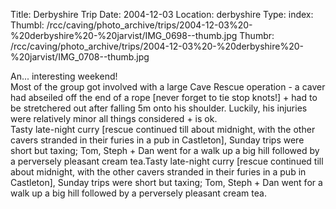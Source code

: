 Title: Derbyshire Trip
Date: 2004-12-03
Location: derbyshire
Type: index: 
Thumbl: /rcc/caving/photo_archive/trips/2004-12-03%20-%20derbyshire%20-%20jarvist/IMG_0698--thumb.jpg
Thumbr: /rcc/caving/photo_archive/trips/2004-12-03%20-%20derbyshire%20-%20jarvist/IMG_0708--thumb.jpg

An... interesting weekend!<br>Most of the group got involved with a large Cave Rescue operation - a caver had abseiled off the end of a rope [never forget to tie stop knots!] + had to be stretchered out after falling 5m onto his shoulder. Luckily, his injuries were relatively minor all things considered + is ok.<br>Tasty late-night curry [rescue continued till about midnight, with the other cavers stranded in their furies in a pub in Castleton], Sunday trips were short but taxing; Tom, Steph + Dan went for a walk up a big hill followed by a perversely pleasant cream tea.Tasty late-night curry [rescue continued till about midnight, with the other cavers stranded in their furies in a pub in Castleton], Sunday trips were short but taxing; Tom, Steph + Dan went for a walk up a big hill followed by a perversely pleasant cream tea.
